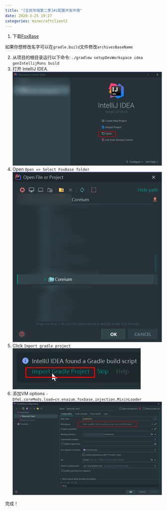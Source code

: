 ```yaml
---
title: "[全民写端第二季]#1配置开发环境"
date: 2020-3-25 19:27
categories: minecraftclient2
---
```


1. 下载[FoxBase]("https://github.com/Enaium/FoxBase/tree/1.8.9-Forge-Example")

如果你想修改名字可以在`gradle.build`文件修改`archivesBaseName`

2. 从项目的根目录运行以下命令:
`./gradlew setupDevWorkspace idea genIntellijRuns build`
3. 打开 IntelliJ IDEA.
![img](/assets/minecraftclient2/1-1.png)
4. Open `Open => Select FoxBase folder`
![img](/assets/minecraftclient2/1-2.png)
5. Click `Import gradle project`
![img](/assets/minecraftclient2/1-3.png)
6. 添加VM options `-Dfml.coreMods.load=cn.enaium.foxbase.injection.MixinLoader`
![img](/assets/minecraftclient2/1-4.png)

完成！